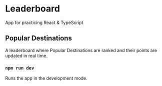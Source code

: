 # Leaderboard

App for practicing React & TypeScript

## Popular Destinations

A leaderboard where Popular Destinations are ranked and their points are updated in real time.

### `npm run dev`

Runs the app in the development mode.
